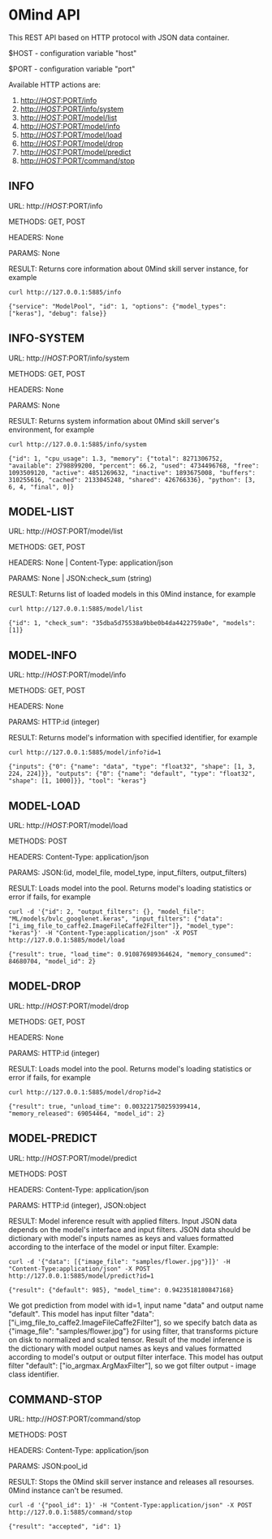 # 0Mind API

This REST API based on HTTP protocol with JSON data container.

$HOST - configuration variable "host"

$PORT - configuration variable "port"

Available HTTP actions are:

1. [http://$HOST:$PORT/info](#info)
1. [http://$HOST:$PORT/info/system](#info-system)
1. [http://$HOST:$PORT/model/list](#model-list)
1. [http://$HOST:$PORT/model/info](#model-info)
1. [http://$HOST:$PORT/model/load](#model-load)
1. [http://$HOST:$PORT/model/drop](#model-drop)
1. [http://$HOST:$PORT/model/predict](#model-predict)
1. [http://$HOST:$PORT/command/stop](#command-stop)

## INFO
URL: http://$HOST:$PORT/info

METHODS: GET, POST

HEADERS: None

PARAMS: None

RESULT: Returns core information about 0Mind skill server instance,
for example
```
curl http://127.0.0.1:5885/info

{"service": "ModelPool", "id": 1, "options": {"model_types": ["keras"], "debug": false}}
```

## INFO-SYSTEM
URL: http://$HOST:$PORT/info/system

METHODS: GET, POST

HEADERS: None

PARAMS: None

RESULT: Returns system information about 0Mind skill server's environment, for example
```
curl http://127.0.0.1:5885/info/system

{"id": 1, "cpu_usage": 1.3, "memory": {"total": 8271306752, "available": 2798899200, "percent": 66.2, "used": 4734496768, "free": 1093509120, "active": 4851269632, "inactive": 1893675008, "buffers": 310255616, "cached": 2133045248, "shared": 426766336}, "python": [3, 6, 4, "final", 0]}
```

## MODEL-LIST
URL: http://$HOST:$PORT/model/list

METHODS: GET, POST

HEADERS: None | Content-Type: application/json

PARAMS: None | JSON:check_sum (string)

RESULT: Returns list of loaded models in this 0Mind instance, for example
```
curl http://127.0.0.1:5885/model/list

{"id": 1, "check_sum": "35dba5d75538a9bbe0b4da4422759a0e", "models": [1]}
```

## MODEL-INFO
URL: http://$HOST:$PORT/model/info

METHODS: GET, POST

HEADERS: None

PARAMS: HTTP:id (integer)

RESULT: Returns model's information with specified identifier, for example
```
curl http://127.0.0.1:5885/model/info?id=1

{"inputs": {"0": {"name": "data", "type": "float32", "shape": [1, 3, 224, 224]}}, "outputs": {"0": {"name": "default", "type": "float32", "shape": [1, 1000]}}, "tool": "keras"}
```

## MODEL-LOAD
URL: http://$HOST:$PORT/model/load

METHODS: POST

HEADERS: Content-Type: application/json

PARAMS: JSON:(id, model_file, model_type, input_filters, output_filters)

RESULT: Loads model into the pool. Returns model's loading statistics or error if fails, for example
```
curl -d '{"id": 2, "output_filters": {}, "model_file": "ML/models/bvlc_googlenet.keras", "input_filters": {"data": ["i_img_file_to_caffe2.ImageFileCaffe2Filter"]}, "model_type": "keras"}' -H "Content-Type:application/json" -X POST http://127.0.0.1:5885/model/load

{"result": true, "load_time": 0.910876989364624, "memory_consumed": 84680704, "model_id": 2}
```

## MODEL-DROP
URL: http://$HOST:$PORT/model/drop

METHODS: GET, POST

HEADERS: None

PARAMS: HTTP:id (integer)

RESULT: Loads model into the pool. Returns model's loading statistics or error if fails, for example
```
curl http://127.0.0.1:5885/model/drop?id=2

{"result": true, "unload_time": 0.003221750259399414, "memory_released": 69054464, "model_id": 2}
```

## MODEL-PREDICT
URL: http://$HOST:$PORT/model/predict

METHODS: POST

HEADERS: Content-Type: application/json

PARAMS: HTTP:id (integer), JSON:object

RESULT: Model inference result with applied filters. Input JSON data depends on the model's interface and input filters.
JSON data should be dictionary with model's inputs names as keys and values formatted according to the interface of the model or input filter.
Example:
```
curl -d '{"data": [{"image_file": "samples/flower.jpg"}]}' -H "Content-Type:application/json" -X POST http://127.0.0.1:5885/model/predict?id=1

{"result": {"default": 985}, "model_time": 0.9423518180847168}
```
We got prediction from model with id=1, input name "data" and output name "default". This model has input filter "data": \["i_img_file_to_caffe2.ImageFileCaffe2Filter"\],
so we specify batch data as {"image_file": "samples/flower.jpg"} for using filter, that transforms picture on disk to normalized and scaled tensor.
Result of the model inference is the dictionary with model output names as keys and values formatted according to model's output or output filter interface.
This model has output filter "default": \["io_argmax.ArgMaxFilter"\], so we got filter output - image class identifier.

## COMMAND-STOP
URL: http://$HOST:$PORT/command/stop

METHODS: POST

HEADERS: Content-Type: application/json

PARAMS: JSON:pool_id

RESULT: Stops the 0Mind skill server instance and releases all resourses. 0Mind instance can't be resumed.
```
curl -d '{"pool_id": 1}' -H "Content-Type:application/json" -X POST http://127.0.0.1:5885/command/stop

{"result": "accepted", "id": 1}
```